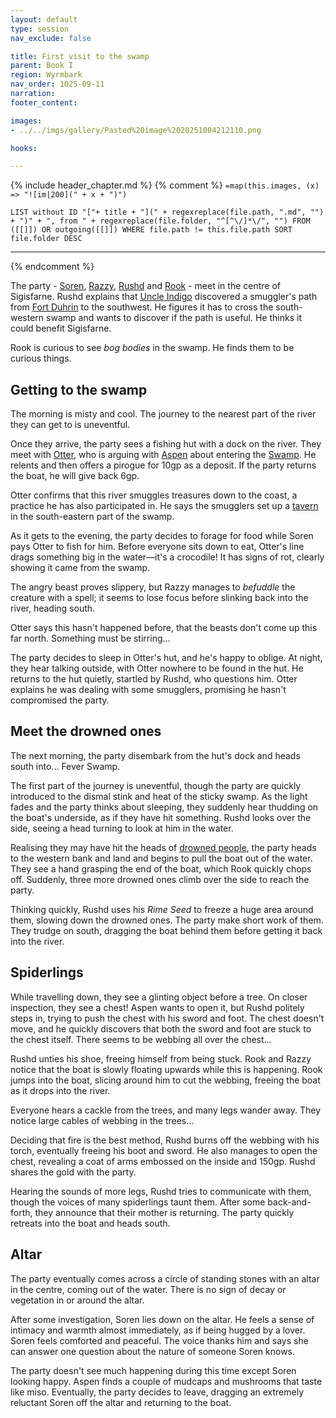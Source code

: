 ```yaml
---
layout: default
type: session
nav_exclude: false

title: First visit to the swamp
parent: Book I
region: Wyrmbark
nav_order: 1025-09-11
narration: 
footer_content: 

images:
- ../../imgs/gallery/Pasted%20image%2020251004212110.png

hooks:

---
```


{% include header_chapter.md %} 
{% comment %}
`=map(this.images, (x) => "![im|200](" + x + ")")`
```dataview
LIST without ID "["+ title + "](" + regexreplace(file.path, ".md", "") + ")" + ", from " + regexreplace(file.folder, "^[^\/]*\/", "") FROM ([[]]) OR outgoing([[]]) WHERE file.path != this.file.path SORT file.folder DESC
```
---
{% endcomment %}

The party - [Soren](../../directory/Kryptwood/Soren.md), [Razzy](../../directory/Sigisfarne/Razvan.md), [Rushd](../../directory/Sigisfarne/RushdIbnUbada.md) and [Rook](../../directory/Kryptwood/Rook.md) - meet in the centre of Sigisfarne.
Rushd explains that [Uncle Indigo](../../directory/Deverain/Indigo.md) discovered a smuggler's path from [Fort Duhrin](../../directory/Kaldhur/FortDuhrin.md) to the southwest.
He figures it has to cross the south-western swamp and wants to discover if the path is useful.
He thinks it could benefit Sigisfarne.

Rook is curious to see *bog bodies* in the swamp.
He finds them to be curious things.

## Getting to the swamp

The morning is misty and cool.
The journey to the nearest part of the river they can get to is uneventful.

Once they arrive, the party sees a fishing hut with a dock on the river.
They meet with [Otter](../../directory/FeverSwamp/Otter.md), who is arguing with [Aspen](../../directory/Sigisfarne/Aspen.md) about entering the [Swamp](../../directory/FeverSwamp/index.md).
He relents and then offers a pirogue for 10gp as a deposit.
If the party returns the boat, he will give back 6gp.

Otter confirms that this river smuggles treasures down to the coast, a practice he has also participated in.
He says the smugglers set up a [tavern](../../directory/FeverSwamp/SmugglersTavern.md) in the south-eastern part of the swamp.

As it gets to the evening, the party decides to forage for food while Soren pays Otter to fish for him.
Before everyone sits down to eat, Otter's line drags something big in the water—it's a crocodile!
It has signs of rot, clearly showing it came from the swamp.

The angry beast proves slippery, but Razzy manages to *befuddle* the creature with a spell; it seems to lose focus before slinking back into the river, heading south.

Otter says this hasn't happened before, that the beasts don't come up this far north.
Something must be stirring...

The party decides to sleep in Otter's hut, and he's happy to oblige.
At night, they hear talking outside, with Otter nowhere to be found in the hut.
He returns to the hut quietly, startled by Rushd, who questions him.
Otter explains he was dealing with some smugglers, promising he hasn't compromised the party.

## Meet the drowned ones

The next morning, the party disembark from the hut's dock and heads south into... Fever Swamp.

The first part of the journey is uneventful, though the party are quickly introduced to the dismal stink and heat of the sticky swamp.
As the light fades and the party thinks about sleeping, they suddenly hear thudding on the boat's underside, as if they have hit something.
Rushd looks over the side, seeing a head turning to look at him in the water.

Realising they may have hit the heads of [drowned people](../../directory/FeverSwamp/DrownedOnes.md), the party heads to the western bank and land and begins to pull the boat out of the water.
They see a hand grasping the end of the boat, which Rook quickly chops off.
Suddenly, three more drowned ones climb over the side to reach the party.

Thinking quickly, Rushd uses his *Rime Seed* to freeze a huge area around them, slowing down the drowned ones.
The party make short work of them.
They trudge on south, dragging the boat behind them before getting it back into the river.

## Spiderlings

While travelling down, they see a glinting object before a tree.
On closer inspection, they see a chest!
Aspen wants to open it, but Rushd politely steps in, trying to push the chest with his sword and foot.
The chest doesn't move, and he quickly discovers that both the sword and foot are stuck to the chest itself.
There seems to be webbing all over the chest...

Rushd unties his shoe, freeing himself from being stuck.
Rook and Razzy notice that the boat is slowly floating upwards while this is happening.
Rook jumps into the boat, slicing around him to cut the webbing, freeing the boat as it drops into the river.

Everyone hears a cackle from the trees, and many legs wander away.
They notice large cables of webbing in the trees...

Deciding that fire is the best method, Rushd burns off the webbing with his torch, eventually freeing his boot and sword.
He also manages to open the chest, revealing a coat of arms embossed on the inside and 150gp.
Rushd shares the gold with the party.

Hearing the sounds of more legs, Rushd tries to communicate with them, though the voices of many spiderlings taunt them.
After some back-and-forth, they announce that their mother is returning.
The party quickly retreats into the boat and heads south.

## Altar

The party eventually comes across a circle of standing stones with an altar in the centre, coming out of the water. There is no sign of decay or vegetation in or around the altar.

After some investigation, Soren lies down on the altar.
He feels a sense of intimacy and warmth almost immediately, as if being hugged by a lover.
Soren feels comforted and peaceful.
The voice thanks him and says she can answer one question about the nature of someone Soren knows.

The party doesn't see much happening during this time except Soren looking happy.
Aspen finds a couple of mudcaps and mushrooms that taste like miso.
Eventually, the party decides to leave, dragging an extremely reluctant Soren off the altar and returning to the boat.